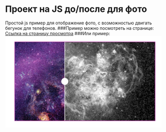 # Проект на JS до/после для фото
Простой js пример для отображение фото, с возможностью двигать бегунок для телефонов.
###Пример можно посмотреть на странице: 
[Ссылка на страницу просмотра](https://vladjutnik.github.io/js-after-before/)
###Или пример:
![Пример работы](image/readme.PNG)